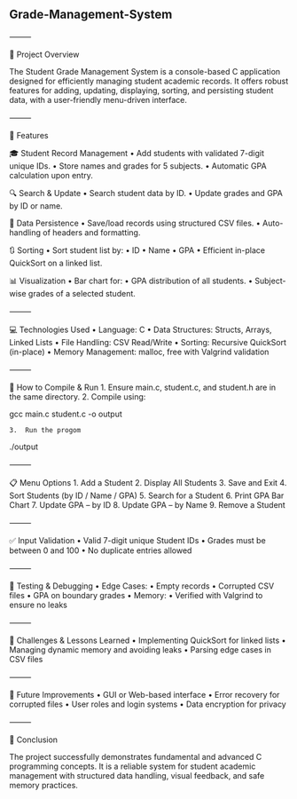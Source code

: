 ## Grade-Management-System

⸻


📌 Project Overview

The Student Grade Management System is a console-based C application designed for efficiently managing student academic records. It offers robust features for adding, updating, displaying, sorting, and persisting student data, with a user-friendly menu-driven interface.

⸻

🧩 Features

🎓 Student Record Management
	•	Add students with validated 7-digit unique IDs.
	•	Store names and grades for 5 subjects.
	•	Automatic GPA calculation upon entry.

🔍 Search & Update
	•	Search student data by ID.
	•	Update grades and GPA by ID or name.

📂 Data Persistence
	•	Save/load records using structured CSV files.
	•	Auto-handling of headers and formatting.

🔃 Sorting
	•	Sort student list by:
	•	ID
	•	Name
	•	GPA
	•	Efficient in-place QuickSort on a linked list.

📊 Visualization
	•	Bar chart for:
	•	GPA distribution of all students.
	•	Subject-wise grades of a selected student.

⸻

💻 Technologies Used
	•	Language: C
	•	Data Structures: Structs, Arrays, Linked Lists
	•	File Handling: CSV Read/Write
	•	Sorting: Recursive QuickSort (in-place)
	•	Memory Management: malloc, free with Valgrind validation

⸻

🚀 How to Compile & Run
	1.	Ensure main.c, student.c, and student.h are in the same directory.
	2.	Compile using:

gcc main.c student.c -o output


	3.	Run the progom

./output



⸻

📋 Menu Options
	1.	Add a Student
	2.	Display All Students
	3.	Save and Exit
	4.	Sort Students (by ID / Name / GPA)
	5.	Search for a Student
	6.	Print GPA Bar Chart
	7.	Update GPA – by ID
	8.	Update GPA – by Name
	9.	Remove a Student

⸻

✅ Input Validation
	•	Valid 7-digit unique Student IDs
	•	Grades must be between 0 and 100
	•	No duplicate entries allowed

⸻

🧪 Testing & Debugging
	•	Edge Cases:
	•	Empty records
	•	Corrupted CSV files
	•	GPA on boundary grades
	•	Memory:
	•	Verified with Valgrind to ensure no leaks

⸻

🧠 Challenges & Lessons Learned
	•	Implementing QuickSort for linked lists
	•	Managing dynamic memory and avoiding leaks
	•	Parsing edge cases in CSV files

⸻

🔮 Future Improvements
	•	GUI or Web-based interface
	•	Error recovery for corrupted files
	•	User roles and login systems
	•	Data encryption for privacy

⸻

📌 Conclusion

The project successfully demonstrates fundamental and advanced C programming concepts. It is a reliable system for student academic management with structured data handling, visual feedback, and safe memory practices.

